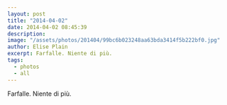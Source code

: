 ```yaml
---
layout: post
title: "2014-04-02"
date: 2014-04-02 08:45:39
description: 
image: "/assets/photos/201404/99bc6b023248aa63bda3414f5b222bf0.jpg"
author: Elise Plain
excerpt: Farfalle. Niente di più.
tags: 
  - photos
  - all
---
```


Farfalle. Niente di più.
<p></p>
